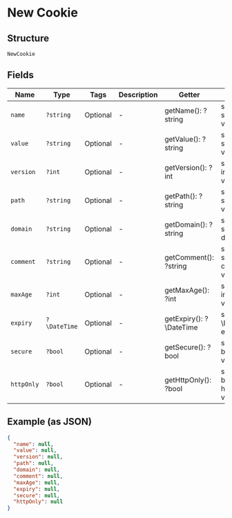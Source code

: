 
# New Cookie

## Structure

`NewCookie`

## Fields

| Name | Type | Tags | Description | Getter | Setter |
|  --- | --- | --- | --- | --- | --- |
| `name` | `?string` | Optional | - | getName(): ?string | setName(?string name): void |
| `value` | `?string` | Optional | - | getValue(): ?string | setValue(?string value): void |
| `version` | `?int` | Optional | - | getVersion(): ?int | setVersion(?int version): void |
| `path` | `?string` | Optional | - | getPath(): ?string | setPath(?string path): void |
| `domain` | `?string` | Optional | - | getDomain(): ?string | setDomain(?string domain): void |
| `comment` | `?string` | Optional | - | getComment(): ?string | setComment(?string comment): void |
| `maxAge` | `?int` | Optional | - | getMaxAge(): ?int | setMaxAge(?int maxAge): void |
| `expiry` | `?\DateTime` | Optional | - | getExpiry(): ?\DateTime | setExpiry(?\DateTime expiry): void |
| `secure` | `?bool` | Optional | - | getSecure(): ?bool | setSecure(?bool secure): void |
| `httpOnly` | `?bool` | Optional | - | getHttpOnly(): ?bool | setHttpOnly(?bool httpOnly): void |

## Example (as JSON)

```json
{
  "name": null,
  "value": null,
  "version": null,
  "path": null,
  "domain": null,
  "comment": null,
  "maxAge": null,
  "expiry": null,
  "secure": null,
  "httpOnly": null
}
```

